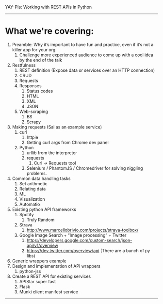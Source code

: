 YAY-PIs: Working with REST APIs in Python

---

#  What we're covering:
1.  Preamble: Why it’s important to have fun and practice, even if it’s not a killer app for your org
    1.  Challenge more experienced audience to come up with a cool idea by the end of the talk
1.  Restfulness
    1.  REST definition (Expose data or services over an HTTP connection)
    1.  CRUD
    1.  Requests
    1.  Responses
        1.  Status codes
        1.  HTML
        1.  XML
        1.  JSON
    1.  Web-scraping
        1.  BS
        1.  Scrapy
1.  Making requests (Sal as an example service)
    1.  curl
        1.  httpie
        1.  Getting curl args from Chrome dev panel
    1.  Python
        1.  urllib from the interpreter
        1.  requests
            1.  Curl -> Requests tool
        1.  Selenium / PhantomJS / Chromedriver for solving niggling problems.
1.  Common data handling tasks
    1.  Set arithmetic
    1.  Relating data
    1.  ML
    1.  Visualization
    1.  Automatio
1.  Existing python API frameworks
    1.  Spotify
        1.  Truly Random
    1.  Strava
        1.  http://www.marcellobrivio.com/projects/strava-toolbox/
    1.  Google Image Search + “Image processing” + Twitter
        1.  https://developers.google.com/custom-search/json-api/v1/overview
        1.  https://dev.twitter.com/overview/api (There are a bunch of py libs)
1.  Generic wrappers example
1.  Design and implementation of API wrappers
    1.  python-jss
1.  Create a REST API for existing services
    1.  APIStar super fast
    1.  Flask
    1.  Munki client manifest service

---